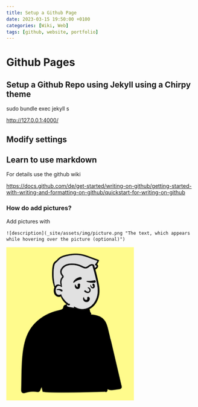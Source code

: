 ```yaml
---
title: Setup a Github Page
date: 2023-03-15 19:50:00 +0100
categories: [Wiki, Web]
tags: [github, website, portfolio]
---
```


# Github Pages

## Setup a Github Repo using Jekyll using a Chirpy theme



sudo bundle exec jekyll s

http://127.0.0.1:4000/

## Modify settings

## Learn to use markdown

For details use the github wiki

https://docs.github.com/de/get-started/writing-on-github/getting-started-with-writing-and-formatting-on-github/quickstart-for-writing-on-github

### How do add pictures?

Add pictures with

```mardkown
![description](_site/assets/img/picture.png "The text, which appears while hovering over the picture (optional)")
```

![radar](/assets/img/Avatar_1.png "Test")